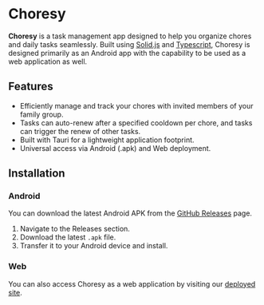 # Choresy

**Choresy** is a task management app designed to help you organize chores and daily tasks seamlessly. Built using [Solid.js](https://www.solidjs.com/) and [Typescript](https://www.typescriptlang.org/), Choresy is designed primarily as an Android app with the capability to be used as a web application as well.

## Features

- Efficiently manage and track your chores with invited members of your family group.
- Tasks can auto-renew after a specified cooldown per chore, and tasks can trigger the renew of other tasks.
- Built with Tauri for a lightweight application footprint.
- Universal access via Android (.apk) and Web deployment.

## Installation

### Android

You can download the latest Android APK from the [GitHub Releases](https://github.com/pridgey/Choresy/releases) page.

1. Navigate to the Releases section.
2. Download the latest `.apk` file.
3. Transfer it to your Android device and install.

### Web

You can also access Choresy as a web application by visiting our [deployed site](https://choresy.pridgey.dev/).
